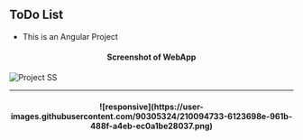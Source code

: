 ## ToDo List


- This is an Angular Project
<h4 align="center">Screenshot of WebApp</h4>

![Project SS](https://user-images.githubusercontent.com/90305324/210091881-4b43cb22-81f0-4048-8fdd-53d060cc2164.JPG)

<hr/>

<h4 align="center">![responsive](https://user-images.githubusercontent.com/90305324/210094733-6123698e-961b-488f-a4eb-ec0a1be28037.png)</h4>
